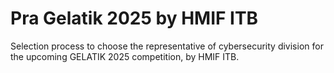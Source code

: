 # Pra Gelatik 2025 by HMIF ITB

Selection process to choose the representative of cybersecurity division for the upcoming GELATIK 2025 competition, by HMIF ITB.
